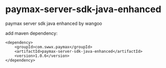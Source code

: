 # paymax-server-sdk-java-enhanced
paymax server sdk java enhanced by wangoo

add maven dependency:
```
<dependency>
    <groupId>com.swwx.paymax</groupId>
    <artifactId>paymax-server-sdk-java-enhanced</artifactId>
    <version>1.0.6</version>
</dependency>
```

